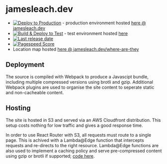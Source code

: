 # jamesleach.dev

- [![Deploy to Production](https://github.com/JFL110/jamesleach.dev/workflows/Deploy%20to%20Production/badge.svg)](https://github.com/JFL110/jamesleach.dev/actions?query=workflow%3A%22Deploy+to+Production%22) - production environment hosted [here @ jamesleach.dev](https://www.jamesleach.dev)
- [![Build & Deploy to Test](https://github.com/JFL110/jamesleach.dev/workflows/Build%20&%20Deploy%20to%20Test/badge.svg)](https://github.com/JFL110/jamesleach.dev/actions?query=workflow%3A%22Build+%26+Deploy+to+Test%22) - test environment hosted [here](https://d2k1hseid387ot.cloudfront.net/)
- [![Last release date](https://img.shields.io/github/release-date/JFL110/jamesleach.dev?logo=github)](https://github.com/JFL110/jamesleach.dev/actions?query=workflow%3A%22Build+%26+Deploy+to+Test%22)
- [![Pagespeed Score](https://img.shields.io/badge/PageSpeed-90%25-green)](https://developers.google.com/speed/pagespeed/insights/?url=https%3A%2F%2Fwww.jamesleach.dev%2F&tab=desktop)
- Location map hosted [here @ jamesleach.dev/where-are-they](https://www.jamesleach.dev/where-are-they)

## Deployment
The source is compiled with Webpack to produce a Javascipt bundle, including multiple compressed versions using brotli and gzip. Additional Webpack plugins are used to organise the site content to seperate static and non-cacheable content. 

## Hosting
The site is hosted in S3 and served via an AWS Cloudfront distribution. This setup costs nothing for low traffic and gives a good response time.

In order to use React Router with S3, all requests must route to a single page. This is achived with a Lambda@Edge function that intercepts requests and re-directs to the right resource. Lambda@Edge functions are also used to implement a caching policy and serve pre-compressed content using gzip or brotli if supported; [code here](https://github.com/JFL110/jamesleach.dev/blob/master/cloudfront-lamda-edge.md).
